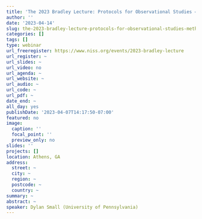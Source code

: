 ```yaml
---
title: 'The 2023 Bradley Lecture: Protocols for Observational Studies – Methods and a Gun Violence Prevention Study'
author: ''
date: '2023-04-14'
slug: the-2023-bradley-lecture-protocols-for-observational-studies-methods-and-a-gun-violence-prevention-study
categories: []
tags: []
type: webinar
url_freeregister: https://www.niss.org/events/2023-bradley-lecture
url_register: ~
url_slides: ~
url_video: no
url_agenda: ~
url_website: ~
url_audio: ~
url_code: ~
url_pdf: ~
date_end: ~
all_day: yes
publishDate: '2023-04-07T14:17:50-07:00'
featured: no
image:
  caption: ''
  focal_point: ''
  preview_only: no
slides: ''
projects: []
location: Athens, GA
address:
  street: ~
  city: ~
  region: ~
  postcode: ~
  country: ~
summary: ~
abstract: ~
speaker: Dylan Small (University of Pennsylvania)
---
```


<!--more-->
